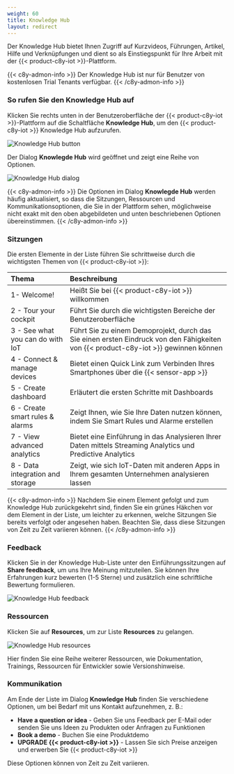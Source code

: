 ```yaml
---
weight: 60
title: Knowledge Hub
layout: redirect
---
```


Der Knowledge Hub bietet Ihnen Zugriff auf Kurzvideos, Führungen, Artikel, Hilfe und Verknüpfungen und dient so als Einstiegspunkt für Ihre Arbeit mit der {{< product-c8y-iot >}}-Plattform.


{{< c8y-admon-info >}}
Der Knowledge Hub ist nur für Benutzer von kostenlosen Trial Tenants verfügbar.
{{< /c8y-admon-info >}}


### So rufen Sie den Knowledge Hub auf

Klicken Sie rechts unten in der Benutzeroberfläche der {{< product-c8y-iot >}}-Plattform auf die Schaltfläche **Knowledge Hub**, um den {{< product-c8y-iot >}} Knowledge Hub aufzurufen.

![Knowledge Hub button](/images/benutzerhandbuch/getting-started/getting-started-knowledge-hub-button.png)

Der Dialog **Knowlegde Hub** wird geöffnet und zeigt eine Reihe von Optionen.

![Knowledge Hub dialog](/images/benutzerhandbuch/getting-started/getting-started-knowledge-hub-dialog.png)

{{< c8y-admon-info >}}
Die Optionen im Dialog **Knowlegde Hub** werden häufig aktualisiert, so dass die Sitzungen, Ressourcen und Kommunikationsoptionen, die Sie in der Plattform sehen, möglichweise nicht exakt mit den oben abgebildeten und unten beschriebenen Optionen übereinstimmen.
{{< /c8y-admon-info >}}

### Sitzungen

Die ersten Elemente in der Liste führen Sie schrittweise durch die wichtigsten Themen von {{< product-c8y-iot >}}:

|Thema|Beschreibung|
|:---|:---|
|1- Welcome!|Heißt Sie bei {{< product-c8y-iot >}} willkommen|
|2 - Tour your cockpit|Führt Sie durch die wichtigsten Bereiche der Benutzeroberfläche|
|3 - See what you can do with IoT|Führt Sie zu einem Demoprojekt, durch das Sie einen ersten Eindruck von den Fähigkeiten von {{< product-c8y-iot >}} gewinnen können|
|4 - Connect & manage devices|Bietet einen Quick Link zum Verbinden Ihres Smartphones über die {{< sensor-app >}}|
|5 - Create dashboard|Erläutert die ersten Schritte mit Dashboards|
|6 - Create smart rules & alarms|Zeigt Ihnen, wie Sie Ihre Daten nutzen können, indem Sie Smart Rules und Alarme erstellen|
|7 - View advanced analytics|Bietet eine Einführung in das Analysieren Ihrer Daten mittels Streaming Analytics und Predictive Analytics|
|8 - Data integration and storage|Zeigt, wie sich IoT-Daten mit anderen Apps in Ihrem gesamten Unternehmen analysieren lassen|

{{< c8y-admon-info >}}
Nachdem Sie einem Element gefolgt und zum Knowledge Hub zurückgekehrt sind, finden Sie ein grünes Häkchen vor dem Element in der Liste, um leichter zu erkennen, welche Sitzungen Sie bereits verfolgt oder angesehen haben. Beachten Sie, dass diese Sitzungen von Zeit zu Zeit variieren können.
{{< /c8y-admon-info >}}

### Feedback

Klicken Sie in der Knowledge Hub-Liste unter den Einführungssitzungen auf **Share feedback**, um uns Ihre Meinung mitzuteilen. Sie können Ihre Erfahrungen kurz bewerten (1-5 Sterne) und zusätzlich eine schriftliche Bewertung formulieren.

![Knowledge Hub feedback](/images/benutzerhandbuch/getting-started/getting-started-knowledge-hub-feedback.png)

### Ressourcen

Klicken Sie auf **Resources**, um zur Liste **Resources** zu gelangen.

![Knowledge Hub resources](/images/benutzerhandbuch/getting-started/getting-started-knowledge-hub-resources.png)

Hier finden Sie eine Reihe weiterer Ressourcen, wie Dokumentation, Trainings, Ressourcen für Entwickler sowie Versionshinweise.

### Kommunikation

Am Ende der Liste im Dialog **Knowledge Hub** finden Sie verschiedene Optionen, um bei Bedarf mit uns Kontakt aufzunehmen, z. B.:

* **Have a question or idea** - Geben Sie uns Feedback per E-Mail oder senden Sie uns Ideen zu Produkten oder Anfragen zu Funktionen
* **Book a demo** - Buchen Sie eine Produktdemo
* **UPGRADE {{< product-c8y-iot >}}** - Lassen Sie sich Preise anzeigen und erwerben Sie {{< product-c8y-iot >}}

Diese Optionen können von Zeit zu Zeit variieren.
